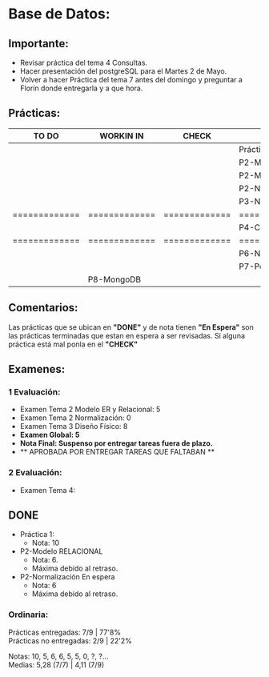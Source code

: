 # Base de Datos:
## Importante:
- Revisar práctica del tema 4 Consultas.
- Hacer presentación del postgreSQL para el Martes 2 de Mayo.
- Volver a hacer Práctica del tema 7 antes del domingo y preguntar a Florín donde entregarla y a que hora.
## Prácticas:
|     TO DO     |   WORKIN IN   |     CHECK     |     DONE                   |   NOTA    |
| ------------- | ------------- | ------------- | -------------------------- | --------- |
|               |               |               | Práctica 1                 |    10     |
|               |               |               | P2-ModeloER                |     5     |
|               |               |               | P2-ModeloRelacional        |     6     |
|               |               |               | P2-Normalizacion           |     6     |
|               |               |               | P3-Nomina                  |     5     |
| ============= | ============= | ============= | ========================== | ========= |
|               |               |               | P4-Consultas               |     2     |
| ============= | ============= | ============= | ========================== | ========= |
|               |               | 		| P6-Nomina                  |     0     |
|               |               | 		| P7-PostgreSQL              |     ?     |
|               | P8-MongoDB    | 		| 	                     |     ?     |
## Comentarios:
Las prácticas que se ubican en **"DONE"** y de nota tienen **"En Espera"** son las prácticas terminadas que estan en espera a ser revisadas. Sí alguna práctica está mal ponla en el **"CHECK"**
## Examenes:
### 1 Evaluación:
+ Examen Tema 2 Modelo ER y Relacional: 5
+ Examen Tema 2 Normalización: 0
+ Examen Tema 3 Diseño Físico: 8
+ **Examen Global: 5**
+ **Nota Final: Suspenso por entregar tareas fuera de plazo.**
+ ** APROBADA POR ENTREGAR TAREAS QUE FALTABAN **

### 2 Evaluación: 
+ Examen Tema 4:


## DONE
+ Práctica 1:
	+ Nota: 10
+ P2-Modelo RELACIONAL
	+ Nota: 6.
	+ Máxima debido al retraso.
+ P2-Normalización En espera
	+ Nota: 6
	+ Máxima debido al retraso.

### Ordinaria:
Prácticas entregadas:    7/9  | 77'8% \
Prácticas no entregadas: 2/9  | 22'2% 

Notas: 10, 5, 6, 6, 5, 5, 0, ?, ?... \
Medias: 5,28 (7/7) | 4,11 (7/9) 

